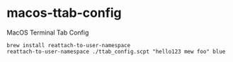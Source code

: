 # macos-ttab-config
MacOS Terminal Tab Config

```
brew install reattach-to-user-namespace
reattach-to-user-namespace ./ttab_config.scpt "hello123 mew foo" blue
```
